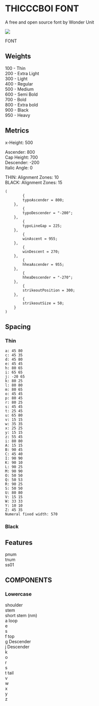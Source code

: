 # THICCCBOI FONT
A free and open source font by Wonder Unit

![](https://raw.githubusercontent.com/wonderunit/font-thicccboi/master/images/thicccboi%20font%20display.png)

FONT

## Weights

100 - Thin  
200 - Extra Light  
300 - Light  
400 - Regular  
500 - Medium  
600 - Semi Bold  
700 - Bold  
800 - Extra bold  
900 - Black  
950 - Heavy  

## Metrics

x-Height: 500  

Ascender: 800  
Cap Height: 700  
Descender: -200  
Italic Angle: 0  

THIN: Alignment Zones: 10  
BLACK: Alignment Zones: 15  
```
(
        {
        typoAscender = 800;
    },
        {
        typoDescender = "-200";
    },
        {
        typoLineGap = 225;
    },
        {
        winAscent = 955;
    },
        {
        winDescent = 270;
    },
        {
        hheaAscender = 955;
    },
        {
        hheaDescender = "-270";
    },
        {
        strikeoutPosition = 300;
    },
        {
        strikeoutSize = 50;
    }
)
```

## Spacing

### Thin
```
a: 45 80
c: 45 35
d: 45 80
e: 45 45
h: 80 65
i: 65 65
j: -20 65
k: 80 25
l: 80 80
m: 80 65
o: 45 45
p: 80 45
r: 80 25
s: 45 45
t: 25 45
u: 65 80
v: 15 15
w: 35 35
x: 25 25
y: 15 15
z: 55 45
i: 80 80
A: 15 15
B: 90 45
C: 45 40
I: 90 90
K: 90 10
L: 90 25
M: 90 90
O: 50 50
Q: 50 53
R: 90 25
S: 50 50
U: 80 80
V: 15 15
W: 33 33
Y: 10 10
Z: 45 35
Numeral fixed width: 570
```

### Black




## Features

pnum  
tnum  
ss01  


## COMPONENTS

### Lowercase

shoulder  
stem  
short stem (nm)  
a loop  
e  
s  
f top  
g Descender  
j Descender  
k  
o  
r  
s  
t tail  
v  
w  
x  
y  
z  
